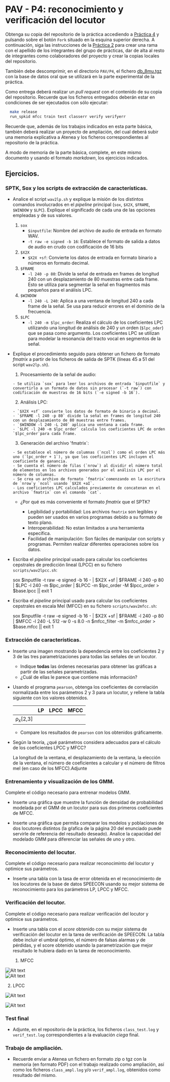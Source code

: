 PAV - P4: reconocimiento y verificación del locutor
===================================================

Obtenga su copia del repositorio de la práctica accediendo a [Práctica 4](https://github.com/albino-pav/P4)
y pulsando sobre el botón `Fork` situado en la esquina superior derecha. A continuación, siga las
instrucciones de la [Práctica 2](https://github.com/albino-pav/P2) para crear una rama con el apellido de
los integrantes del grupo de prácticas, dar de alta al resto de integrantes como colaboradores del proyecto
y crear la copias locales del repositorio.

También debe descomprimir, en el directorio `PAV/P4`, el fichero [db_8mu.tgz](https://atenea.upc.edu/mod/resource/view.php?id=3654387?forcedownload=1)
con la base de datos oral que se utilizará en la parte experimental de la práctica.

Como entrega deberá realizar un *pull request* con el contenido de su copia del repositorio. Recuerde
que los ficheros entregados deberán estar en condiciones de ser ejecutados con sólo ejecutar:

~~~~~~~~~~~~~~~~~~~~~~~~~~~~~~~~~~~~~~~~~~~~~~~~~~~~~.sh
  make release
  run_spkid mfcc train test classerr verify verifyerr
~~~~~~~~~~~~~~~~~~~~~~~~~~~~~~~~~~~~~~~~~~~~~~~~~~~~~

Recuerde que, además de los trabajos indicados en esta parte básica, también deberá realizar un proyecto
de ampliación, del cual deberá subir una memoria explicativa a Atenea y los ficheros correspondientes al
repositorio de la práctica.

A modo de memoria de la parte básica, complete, en este mismo documento y usando el formato *markdown*, los
ejercicios indicados.

## Ejercicios.

### SPTK, Sox y los scripts de extracción de características.

- Analice el script `wav2lp.sh` y explique la misión de los distintos comandos involucrados en el *pipeline*
  principal (`sox`, `$X2X`, `$FRAME`, `$WINDOW` y `$LPC`). Explique el significado de cada una de las 
  opciones empleadas y de sus valores.

  1. `sox`
      - `$inputfile`: Nombre del archivo de audio de entrada en formato WAV.
      - `-t raw -e signed -b 16`: Establece el formato de salida a datos de audio en crudo con codificación de 16 bits
  2. `$X2X`
      - `$X2X +sf`: Convierte los datos de entrada en formato binario a números en formato decimal.
  3. `$FRAME`
      - `-l 240 -p 80`: Divide la señal de entrada en frames de longitud 240 con un desplazamiento de 80 muestras entre cada frame. Esto se utiliza para segmentar la señal en fragmentos más pequeños para el análisis LPC.
  4. `$WINDOW`
      - `-l 240 -L 240`: Aplica a una ventana de longitud 240 a cada frame de la señal. Se usa para reducir errores en el dominio de la frecuencia.
  5. `$LPC`
      - `-l 240 -m $lpc_order`: Realiza el cálculo de los coeficientes LPC utilizando una longitud de análisis de 240 y un orden (`$lpc_oder`) que se pasa como argumento. Los coeficientes LPC se utilizan para modelar la resonancia del tracto vocal en segmentos de la señal.

- Explique el procedimiento seguido para obtener un fichero de formato *fmatrix* a partir de los ficheros de
  salida de SPTK (líneas 45 a 51 del script `wav2lp.sh`).

    1. Procesamiento de la señal de audio: 

      - Se utiliza `sox` para leer los archivos de entrada `$inputfile` y convertirlo a un formato de datos sin procesar (`-t raw`) con codificación de muestras de 16 bits (`-e signed -b 16`).
    2. Análisis LPC:

      - `$X2X +sf` convierte los datos de formato de binario a decimal. 
      - `$FRAME -l 240 -p 80` divide la señal en frames de longitud 240 con un desplazamiento de 80 muestras entre frames.
      - `$WINDOW -l 240 -L 240` aplica una ventana a cada frame.
      - `$LPC -l 240 -m $lpc_order` calcula los coeficientes LPC de orden `$lpc_order`para cada frame.
    3. Generación del archivo 'fmatrix`:

      - Se establece el número de columnas (`ncol`) como el orden LPC más uno (`lpc_order + 1`), ya que los coeficientes LPC incluyen el coeficiente de ganancia.
      - Se cuenta el número de filas (`nrow`) al dividir el número total de elementos en los archivos generados por el análisis LPC por el número de columnas.
      - Se crea un archivo de formato `fmatrix`comenzando en la escritura de `nrow`y `ncol` usando `$X2X +aI`.
      - Los coeficientes LPC calculados previamente de concatenan en el archivo `fmatrix` con el comando `cat`.


  * ¿Por qué es más conveniente el formato *fmatrix* que el SPTK?

    - Legibilidad y portabilidad: Los archivos `fmatrix` son legibles y pueden ser usados en varios programas debido a su formato de texto plano.
    - Interoperabilidad: No estan limitados a una herramienta específica.
    - Facilidad de manipulación: Son fáciles de manipular con scripts y programas. Permiten realizar diferentes operaciones sobre los datos.

- Escriba el *pipeline* principal usado para calcular los coeficientes cepstrales de predicción lineal
  (LPCC) en su fichero <code>scripts/wav2lpcc.sh</code>: 

  sox $inputfile -t raw -e signed -b 16 - | $X2X +sf | $FRAME -l 240 -p 80 |
	$LPC -l 240 -m $lpc_order | $LPCC -m $lpc_order -M $lpcc_order > $base.lpcc || exit 1


- Escriba el *pipeline* principal usado para calcular los coeficientes cepstrales en escala Mel (MFCC) en su
  fichero <code>scripts/wav2mfcc.sh</code>:

  sox $inputfile -t raw -e signed -b 16 - | $X2X +sf | $FRAME -l 240 -p 80 | 
	$MFCC -l 240 -L 512 -w 0 -s 8.0 -n $mfcc_filter -m $mfcc_order > $base.mfcc || exit 1 

### Extracción de características.

- Inserte una imagen mostrando la dependencia entre los coeficientes 2 y 3 de las tres parametrizaciones
  para todas las señales de un locutor.
  
  + Indique **todas** las órdenes necesarias para obtener las gráficas a partir de las señales 
    parametrizadas.
  + ¿Cuál de ellas le parece que contiene más información?

- Usando el programa <code>pearson</code>, obtenga los coeficientes de correlación normalizada entre los
  parámetros 2 y 3 para un locutor, y rellene la tabla siguiente con los valores obtenidos.

  |                        | LP   | LPCC | MFCC |
  |------------------------|:----:|:----:|:----:|
  | &rho;<sub>x</sub>[2,3] |      |      |      |
  
  + Compare los resultados de <code>pearson</code> con los obtenidos gráficamente.
  
- Según la teoría, ¿qué parámetros considera adecuados para el cálculo de los coeficientes LPCC y MFCC?

  La longitud de la ventana, el desplazamiento de la ventana, la elección de la ventana, el número de coeficientes a calcular y el número de filtros mel (en caso de los MFCC).Adjunte

### Entrenamiento y visualización de los GMM.

Complete el código necesario para entrenar modelos GMM.

- Inserte una gráfica que muestre la función de densidad de probabilidad modelada por el GMM de un locutor
  para sus dos primeros coeficientes de MFCC.

- Inserte una gráfica que permita comparar los modelos y poblaciones de dos locutores distintos (la gŕafica
  de la página 20 del enunciado puede servirle de referencia del resultado deseado). Analice la capacidad
  del modelado GMM para diferenciar las señales de uno y otro.

### Reconocimiento del locutor.

Complete el código necesario para realizar reconociminto del locutor y optimice sus parámetros.

- Inserte una tabla con la tasa de error obtenida en el reconocimiento de los locutores de la base de datos
  SPEECON usando su mejor sistema de reconocimiento para los parámetros LP, LPCC y MFCC.

### Verificación del locutor.

Complete el código necesario para realizar verificación del locutor y optimice sus parámetros.

- Inserte una tabla con el *score* obtenido con su mejor sistema de verificación del locutor en la tarea
  de verificación de SPEECON. La tabla debe incluir el umbral óptimo, el número de falsas alarmas y de
  pérdidas, y el score obtenido usando la parametrización que mejor resultado le hubiera dado en la tarea
  de reconocimiento.
  
  1. MFCC

![Alt text](https://github.com/xmasdeup/P4/Masdeu-Alsina/mfcc-errors.png?raw=true)  
![Alt text](https://github.com/xmasdeup/P4/Masdeu-Alsina/mfcc-cost.png?raw=true)

  2. LPCC

![Alt text](https://github.com/xmasdeup/P4/Masdeu-Alsina/lpcc-errors.png?raw=true)

![Alt text](https://github.com/xmasdeup/P4/Masdeu-Alsina/lpcc-cost.png?raw=true)
 
### Test final

- Adjunte, en el repositorio de la práctica, los ficheros `class_test.log` y `verif_test.log` 
  correspondientes a la evaluación *ciega* final.

### Trabajo de ampliación.

- Recuerde enviar a Atenea un fichero en formato zip o tgz con la memoria (en formato PDF) con el trabajo 
  realizado como ampliación, así como los ficheros `class_ampl.log` y/o `verif_ampl.log`, obtenidos como 
  resultado del mismo.
